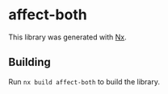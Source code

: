 # affect-both

This library was generated with [Nx](https://nx.dev).

## Building

Run `nx build affect-both` to build the library.
